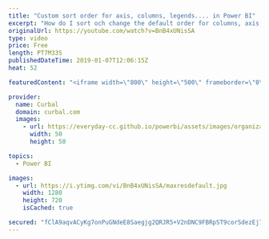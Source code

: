 ```yaml
---
title: "Custom sort order for axis, columns, legends.... in Power BI"
excerpt: "How do I sort och change the default order for columns, axis, legends in Power BI?  I get this question all the time, and although I have already explained it in other videos, I don't have a specific video for it and your questions hint me that is needed.  So here it is, In this video we are going to"
originalUrl: https://youtube.com/watch?v=BnB4xUNisSA
type: video
price: Free
length: PT7M33S
publishedDateTime: 2019-01-07T12:06:15Z
heat: 52

featuredContent: "<iframe width=\"800\" height=\"500\" frameborder=\"0\" src=\"https://www.youtube.com/embed/BnB4xUNisSA\" allow=\"accelerometer; autoplay; encrypted-media; gyroscope; picture-in-picture\" allowfullscreen></iframe>"

provider:
  name: Curbal
  domain: curbal.com
  images:
    - url: https://everyday-cc.github.io/powerbi/assets/images/organizations/curbal.com-50x50.jpg
      width: 50
      height: 50

topics:
  - Power BI

images:
  - url: https://i.ytimg.com/vi/BnB4xUNisSA/maxresdefault.jpg
    width: 1280
    height: 720
    isCached: true

secured: "fClA9aqvACyKg7onPuGNdeE8Saegjg2QRJR5+V2nDNC9FBRpST9corSdezEj7/toA9o4KKtOnwWLunjF+Wj3Fx0kV1dMrcNUiGfXMaYWek7O8ABk61/ENMWC2m77kvSlIj90exmjk6s0qhoIuTIdLs1bE2Bbe15b5i0gLJNroVa8HIOM2TwjCO4EjEUrX1sjCOx2C80h+OikdZhGI2KiFY1bSgiJtJ9ZfWFa+mavOgRa+BeGnPG+6mbpc0eoxYtRgwMV3L0NZ8wf2dlDN926davrbCFWwB8EI1vWXjGZ0WTqGxqHLKy/ctKcv6suxHIK4fIoRj3EL085OeOaerLu8ZG+UqUzO3rLT80JzbzLcT1SPbtvXnf/NP6+NXzaYvHvNAApPn4MjoFKCe5UO1r4D8BzAQy8EAbRLwP29CZEq0s=;jetS0ZZoxMt8de2fEb411Q=="
---
```


